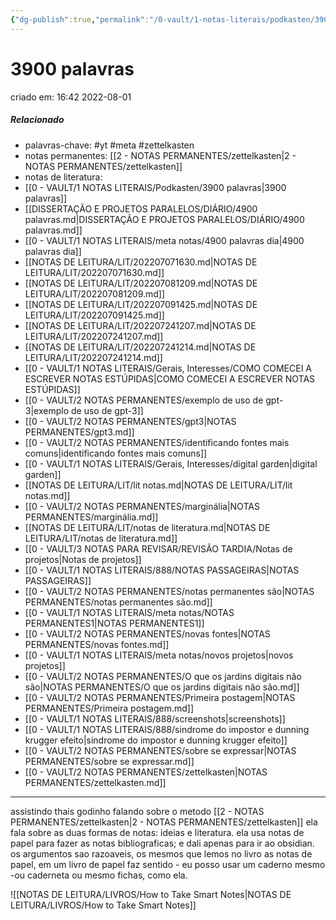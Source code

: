 ```yaml
---
{"dg-publish":true,"permalink":"/0-vault/1-notas-literais/podkasten/3900-palavras/","tags":["yt","meta","zettelkasten"],"dgHomeLink":true,"dgShowLocalGraph":true,"dgShowFileTree":true,"dgEnableSearch":true}
---
```


# 3900 palavras
criado em: 16:42 2022-08-01

##### Relacionado
- palavras-chave: #yt #meta #zettelkasten 
- notas permanentes: [[2 - NOTAS PERMANENTES/zettelkasten\|2 - NOTAS PERMANENTES/zettelkasten]]
- notas de literatura: 
- [[0 - VAULT/1 NOTAS LITERAIS/Podkasten/3900 palavras\|3900 palavras]]
- [[DISSERTAÇÃO E PROJETOS PARALELOS/DIÁRIO/4900 palavras.md\|DISSERTAÇÃO E PROJETOS PARALELOS/DIÁRIO/4900 palavras.md]]
- [[0 - VAULT/1 NOTAS LITERAIS/meta notas/4900 palavras dia\|4900 palavras dia]]
- [[NOTAS DE LEITURA/LIT/202207071630.md\|NOTAS DE LEITURA/LIT/202207071630.md]]
- [[NOTAS DE LEITURA/LIT/202207081209.md\|NOTAS DE LEITURA/LIT/202207081209.md]]
- [[NOTAS DE LEITURA/LIT/202207091425.md\|NOTAS DE LEITURA/LIT/202207091425.md]]
- [[NOTAS DE LEITURA/LIT/202207241207.md\|NOTAS DE LEITURA/LIT/202207241207.md]]
- [[NOTAS DE LEITURA/LIT/202207241214.md\|NOTAS DE LEITURA/LIT/202207241214.md]]
- [[0 - VAULT/1 NOTAS LITERAIS/Gerais, Interesses/COMO COMECEI A ESCREVER NOTAS ESTÚPIDAS\|COMO COMECEI A ESCREVER NOTAS ESTÚPIDAS]]
- [[0 - VAULT/2 NOTAS PERMANENTES/exemplo de uso de gpt-3\|exemplo de uso de gpt-3]]
- [[0 - VAULT/2 NOTAS PERMANENTES/gpt3\|NOTAS PERMANENTES/gpt3.md]]
- [[0 - VAULT/2 NOTAS PERMANENTES/identificando fontes mais comuns\|identificando fontes mais comuns]]
- [[0 - VAULT/1 NOTAS LITERAIS/Gerais, Interesses/digital garden\|digital garden]]
- [[NOTAS DE LEITURA/LIT/lit notas.md\|NOTAS DE LEITURA/LIT/lit notas.md]]
- [[0 - VAULT/2 NOTAS PERMANENTES/marginália\|NOTAS PERMANENTES/marginália.md]]
- [[NOTAS DE LEITURA/LIT/notas de literatura.md\|NOTAS DE LEITURA/LIT/notas de literatura.md]]
- [[0 - VAULT/3 NOTAS PARA REVISAR/REVISÃO TARDIA/Notas de projetos\|Notas de projetos]]
- [[0 - VAULT/1 NOTAS LITERAIS/888/NOTAS PASSAGEIRAS\|NOTAS PASSAGEIRAS]]
- [[0 - VAULT/2 NOTAS PERMANENTES/notas permanentes são\|NOTAS PERMANENTES/notas permanentes são.md]]
- [[0 - VAULT/1 NOTAS LITERAIS/meta notas/NOTAS PERMANENTES1\|NOTAS PERMANENTES1]]
- [[0 - VAULT/2 NOTAS PERMANENTES/novas fontes\|NOTAS PERMANENTES/novas fontes.md]]
- [[0 - VAULT/1 NOTAS LITERAIS/meta notas/novos projetos\|novos projetos]]
- [[0 - VAULT/2 NOTAS PERMANENTES/O que os jardins digitais não são\|NOTAS PERMANENTES/O que os jardins digitais não são.md]]
- [[0 - VAULT/2 NOTAS PERMANENTES/Primeira postagem\|NOTAS PERMANENTES/Primeira postagem.md]]
- [[0 - VAULT/1 NOTAS LITERAIS/888/screenshots\|screenshots]]
- [[0 - VAULT/1 NOTAS LITERAIS/888/sindrome do impostor e dunning krugger efeito\|sindrome do impostor e dunning krugger efeito]]
- [[0 - VAULT/2 NOTAS PERMANENTES/sobre se expressar\|NOTAS PERMANENTES/sobre se expressar.md]]
- [[0 - VAULT/2 NOTAS PERMANENTES/zettelkasten\|NOTAS PERMANENTES/zettelkasten.md]]
---

assistindo thais godinho falando sobre o metodo [[2 - NOTAS PERMANENTES/zettelkasten\|2 - NOTAS PERMANENTES/zettelkasten]]
ela fala sobre as duas formas de notas: ideias e literatura. 
ela usa notas de papel para fazer as notas bibliograficas; e dali apenas para ir ao obsidian. os argumentos sao razoaveis, os mesmos que lemos no livro 
as notas de papel, em um livro de papel faz sentido - eu posso usar um caderno mesmo -ou caderneta ou mesmo fichas, como ela. 

![[NOTAS DE LEITURA/LIVROS/How to Take Smart Notes\|NOTAS DE LEITURA/LIVROS/How to Take Smart Notes]] 


